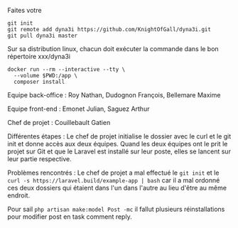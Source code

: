 Faites votre 
```
git init
git remote add dyna3i https://github.com/KnightOfGall/dyna3i.git
git pull dyna3i master
```
Sur sa distribution linux, chacun doit exécuter la commande dans le bon répertoire xxx/dyna3i
```
docker run --rm --interactive --tty \
  --volume $PWD:/app \
  composer install
  ```
Equipe back-office :
Roy Nathan, Dudognon François, Bellemare Maxime

Equipe front-end :
Emonet Julian, Saguez Arthur

Chef de projet : 
Couillebault Gatien

Différentes étapes :
Le chef de projet initialise le dossier avec le curl et le git init et donne accès aux deux équipes.
Quand les deux équipes ont le prit le projet sur Git et 
que le Laravel est installé sur leur poste, elles se lancent sur leur partie respective.

Problèmes rencontrés :
Le chef de projet a mal effectué le ```git init``` et le ```curl -s https://laravel.build/example-app | bash```
car il a mal ordonné ces deux dossiers qui étaient dans l'un dans l'autre au lieu d'être au même endroit.

Pour sail ```php artisan make:model Post -mc``` il fallut plusieurs réinstallations pour modifier post en task comment reply.
